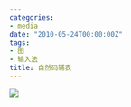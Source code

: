 ```yaml
---
categories:
- media
date: "2010-05-24T00:00:00Z"
tags:
- 图
- 输入法
title: 自然码辅表
---
```


![](http://du1ab.one/images/2010/05/xyma-726545.gif)

